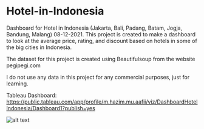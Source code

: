 # Hotel-in-Indonesia

Dashboard for Hotel in Indonesia (Jakarta, Bali, Padang, Batam, Jogja, Bandung, Malang) 08-12-2021. This project is created to make a dashboard to look at the average price, rating, and discount based on hotels in some of the big cities in Indonesia.

The dataset for this project is created using Beautifulsoup from the website pegipegi.com

I do not use any data in this project for any commercial purposes, just for learning.

Tableau Dashboard: https://public.tableau.com/app/profile/m.hazim.mu.aafii/viz/DashboardHotelIndonesia/Dashboard1?publish=yes

![alt text](https://github.com/hazim17/Hotel-in-Indoensia/blob/main/data_file/Dashboard_hotel.png?raw=true)


